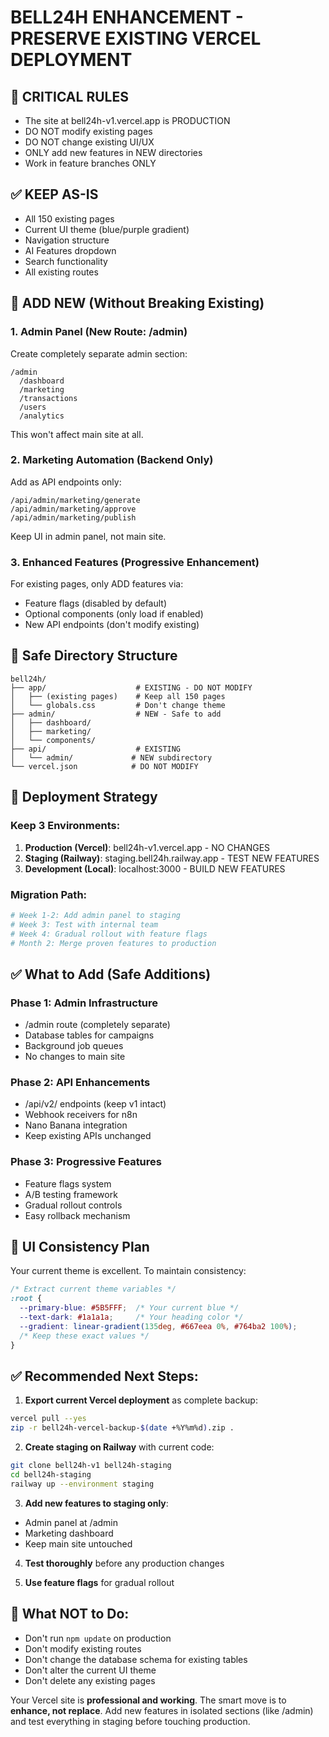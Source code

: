 # BELL24H ENHANCEMENT - PRESERVE EXISTING VERCEL DEPLOYMENT

## 🚨 CRITICAL RULES
- The site at bell24h-v1.vercel.app is PRODUCTION
- DO NOT modify existing pages
- DO NOT change existing UI/UX
- ONLY add new features in NEW directories
- Work in feature branches ONLY

## ✅ KEEP AS-IS
- All 150 existing pages
- Current UI theme (blue/purple gradient)
- Navigation structure
- AI Features dropdown
- Search functionality
- All existing routes

## 🎯 ADD NEW (Without Breaking Existing)

### 1. Admin Panel (New Route: /admin)
Create completely separate admin section:
```
/admin
  /dashboard
  /marketing
  /transactions
  /users
  /analytics
```
This won't affect main site at all.

### 2. Marketing Automation (Backend Only)
Add as API endpoints only:
```
/api/admin/marketing/generate
/api/admin/marketing/approve
/api/admin/marketing/publish
```
Keep UI in admin panel, not main site.

### 3. Enhanced Features (Progressive Enhancement)
For existing pages, only ADD features via:
- Feature flags (disabled by default)
- Optional components (only load if enabled)
- New API endpoints (don't modify existing)

## 📁 Safe Directory Structure
```
bell24h/
├── app/                    # EXISTING - DO NOT MODIFY
│   ├── (existing pages)    # Keep all 150 pages
│   └── globals.css         # Don't change theme
├── admin/                  # NEW - Safe to add
│   ├── dashboard/
│   ├── marketing/
│   └── components/
├── api/                    # EXISTING
│   └── admin/             # NEW subdirectory
└── vercel.json            # DO NOT MODIFY
```

## 🔄 Deployment Strategy

### Keep 3 Environments:
1. **Production (Vercel)**: bell24h-v1.vercel.app - NO CHANGES
2. **Staging (Railway)**: staging.bell24h.railway.app - TEST NEW FEATURES
3. **Development (Local)**: localhost:3000 - BUILD NEW FEATURES

### Migration Path:
```bash
# Week 1-2: Add admin panel to staging
# Week 3: Test with internal team
# Week 4: Gradual rollout with feature flags
# Month 2: Merge proven features to production
```

## ✅ What to Add (Safe Additions)

### Phase 1: Admin Infrastructure
- /admin route (completely separate)
- Database tables for campaigns
- Background job queues
- No changes to main site

### Phase 2: API Enhancements
- /api/v2/ endpoints (keep v1 intact)
- Webhook receivers for n8n
- Nano Banana integration
- Keep existing APIs unchanged

### Phase 3: Progressive Features
- Feature flags system
- A/B testing framework
- Gradual rollout controls
- Easy rollback mechanism

## 🎨 UI Consistency Plan

Your current theme is excellent. To maintain consistency:

```css
/* Extract current theme variables */
:root {
  --primary-blue: #5B5FFF;  /* Your current blue */
  --text-dark: #1a1a1a;     /* Your heading color */
  --gradient: linear-gradient(135deg, #667eea 0%, #764ba2 100%);
  /* Keep these exact values */
}
```

## ✅ Recommended Next Steps:

1. **Export current Vercel deployment** as complete backup:
```bash
vercel pull --yes
zip -r bell24h-vercel-backup-$(date +%Y%m%d).zip .
```

2. **Create staging on Railway** with current code:
```bash
git clone bell24h-v1 bell24h-staging
cd bell24h-staging
railway up --environment staging
```

3. **Add new features to staging only**:
- Admin panel at /admin
- Marketing dashboard
- Keep main site untouched

4. **Test thoroughly** before any production changes

5. **Use feature flags** for gradual rollout

## 🚫 What NOT to Do:
- Don't run `npm update` on production
- Don't modify existing routes
- Don't change the database schema for existing tables
- Don't alter the current UI theme
- Don't delete any existing pages

Your Vercel site is **professional and working**. The smart move is to **enhance, not replace**. Add new features in isolated sections (like /admin) and test everything in staging before touching production.
